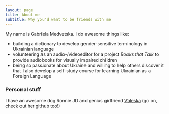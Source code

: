 ```yaml
---
layout: page
title: About me
subtitle: Why you'd want to be friends with me
---
```


My name is Gabriela Medvetska. I do awesome things like:

- building a dictionary to develop gender-sensitive terminology in Ukrainian language
- volunteering as an audio-/videoeditor for a project _Books that Talk_ to provide audiobooks for visually impaired children
- being so passionate about Ukraine and willing to help others discover it that I also develop a self-study course for learning Ukrainian as a Foreign Language


### Personal stuff

I have an awesome dog Ronnie JD and genius girlfriend [Valeska](https://github.com/MissValeska) (go on, check out her github too!)
